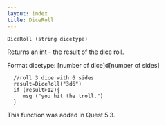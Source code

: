 ```yaml
---
layout: index
title: DiceRoll
---
```


    DiceRoll (string dicetype)

Returns an [int](../../../types/int.html) - the result of the dice roll.

Format dicetype: [number of dice]d[number of sides]

      //roll 3 dice with 6 sides
      result=DiceRoll("3d6")
      if (result>12){
         msg ("you hit the troll.")
      } 

This function was added in Quest 5.3.
